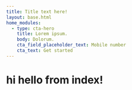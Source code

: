 ```yaml
---
title: Title text here!
layout: base.html
home_modules:
  - type: cta-hero
    title: Lorem ipsum.
    body: Dolorum.
    cta_field_placeholder_text: Mobile number
    cta_text: Get started
---
```


<h1>hi hello from index!</h1>
